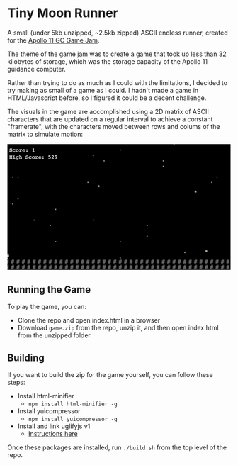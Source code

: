 # Tiny Moon Runner
A small (under 5kb unzipped, ~2.5kb zipped) ASCII endless runner, created for the [Apollo 11 GC Game Jam](https://itch.io/jam/agc-jam).

The theme of the game jam was to create a game that took up less than 32 kilobytes of storage, which was the
storage capacity of the Apollo 11 guidance computer.

Rather than trying to do as much as I could with the limitations, I decided to try making as small of a game as I could. I
hadn't made a game in HTML/Javascript before, so I figured it could be a decent challenge.

The visuals in the game are accomplished using a 2D matrix of ASCII characters that are updated on a regular interval to achieve a constant "framerate", with the characters moved between rows and colums of the matrix to simulate motion:
<p align="center">
  <img src="./img/demo.gif">
</p>

## Running the Game
To play the game, you can:
- Clone the repo and open index.html in a browser
- Download ```game.zip``` from the repo, unzip it, and then open index.html from the unzipped folder.

## Building
If you want to build the zip for the game yourself, you can follow these steps:
- Install html-minifier
  - ```npm install html-minifier -g```
- Install yuicompressor
  - ```npm install yuicompressor -g```
- Install and link uglifyjs v1
  - [Instructions here](https://github.com/mishoo/UglifyJS2)

Once these packages are installed, run ```./build.sh``` from the top level of the repo.
